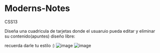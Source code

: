 # Moderns-Notes
CSS13

Diseña una cuadricula de tarjetas donde el usuaruio pueda editar y eliminar su contenido(apuntes)
diseño libre:


recuerda darle tu estilo :)
![image](https://github.com/JhojanBinary/Moderns-Notes/assets/102551448/5693f58a-02b2-4a3f-9685-05e948f7b8f5)
![image](https://github.com/JhojanBinary/Moderns-Notes/assets/102551448/d58b4d47-ceec-41ba-90f2-0e25f1908fab)
